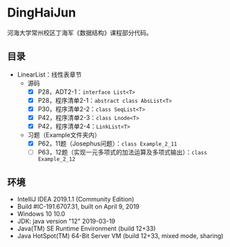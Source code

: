 # DingHaiJun
河海大学常州校区丁海军《数据结构》课程部分代码。

## 目录

-   LinearList：线性表章节
    -   源码
        -   [x] P28，ADT2-1：`interface List<T>` 
        -   [x] P28，程序清单2-1：`abstract class AbsList<T>` 
        -   [x] P30，程序清单2-2：`class SeqList<T> ` 
        -   [x] P42，程序清单2-3：`class Lnode<T>` 
        -   [x] P42，程序清单2-4：`LinkList<T>` 
    -   习题（Example文件夹内）
        -   [x] P62，11题（Josephus问题）：`class Example_2_11` 
        -   [ ] P63，12题（实现一元多项式的加法运算及多项式输出）：`class Example_2_12` 

## 环境

- IntelliJ IDEA 2019.1.1 (Community Edition)
- Build #IC-191.6707.31, built on April 9, 2019
- Windows 10 10.0
- JDK: java version "12" 2019-03-19
- Java(TM) SE Runtime Environment (build 12+33)
- Java HotSpot(TM) 64-Bit Server VM (build 12+33, mixed mode, sharing)
